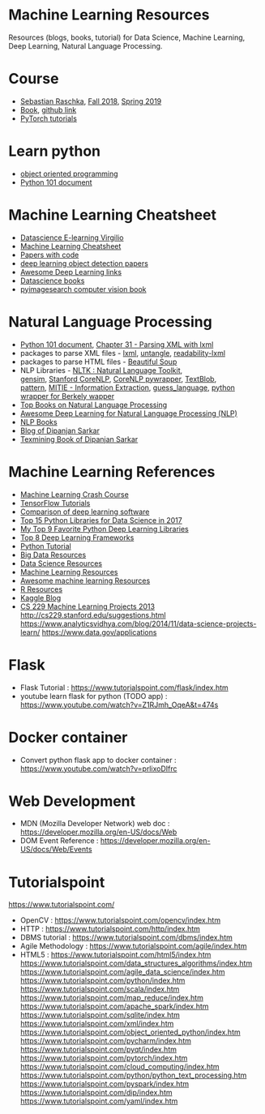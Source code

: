 # Machine Learning Resources
Resources (blogs, books, tutorial) for Data Science, Machine Learning, Deep Learning, Natural Language Processing.

# Course
- [Sebastian Raschka](http://pages.stat.wisc.edu/~sraschka/teaching/),
[Fall 2018](https://github.com/rasbt/stat479-machine-learning-fs18),
[Spring 2019](https://github.com/rasbt/stat479-deep-learning-ss19)
- [Book](https://sebastianraschka.com/books.html),
[github link](https://github.com/rasbt/python-machine-learning-book-2nd-edition)
- [PyTorch tutorials](https://pytorch.org/tutorials/)

# Learn python
- [object oriented programming](https://www.youtube.com/watch?v=qiSCMNBIP2g)
- [Python 101 document](https://python101.pythonlibrary.org/)

# Machine Learning Cheatsheet

- [Datascience E-learning Virgilio](https://github.com/clone95/Virgilio)
- [Machine Learning Cheatsheet](https://ml-cheatsheet.readthedocs.io/en/latest/index.html#)
- [Papers with code](https://github.com/zziz/pwc)
- [deep learning object detection papers](https://github.com/hoya012/deep_learning_object_detection)
- [Awesome Deep Learning links](https://github.com/ChristosChristofidis/awesome-deep-learning)
- [Datascience books](https://github.com/Shivam967/Data_Science_Books)
- [pyimagesearch computer vision book](https://www.pyimagesearch.com/deep-learning-computer-vision-python-book/)

# Natural Language Processing

- [Python 101 document](https://python101.pythonlibrary.org/), 
  [Chapter 31 - Parsing XML with lxml](https://python101.pythonlibrary.org/chapter31_lxml.html)
- packages to parse XML files - [lxml](https://github.com/lxml/lxml),
  [untangle](https://github.com/stchris/untangle),
  [readability-lxml](https://pypi.org/project/readability-lxml/)
 - packages to parse HTML files - [Beautiful Soup](https://www.crummy.com/software/BeautifulSoup/)
 - NLP Libraries - [NLTK : Natural Language Toolkit](https://www.nltk.org/), <br>
   [gensim](https://radimrehurek.com/gensim/),
   [Stanford CoreNLP](https://stanfordnlp.github.io/CoreNLP/),
   [CoreNLP pywrapper](https://github.com/brendano/stanford_corenlp_pywrapper),
   [TextBlob](https://textblob.readthedocs.io/en/dev/), <br>
   [pattern](https://www.clips.uantwerpen.be/pattern),
   [MITIE - Information Extraction](https://github.com/mit-nlp/MITIE),
   [guess_language](https://bitbucket.org/spirit/guess_language/src/default/),
   [python wrapper for Berkely wapper](https://github.com/whrrgarbl/berkeleyinterface)
- [Top Books on Natural Language Processing](https://machinelearningmastery.com/books-on-natural-language-processing/)
- [Awesome Deep Learning for Natural Language Processing (NLP)](https://github.com/brianspiering/awesome-dl4nlp)
- [NLP Books](https://github.com/shivamms/books/tree/master/nlp)
- [Blog of Dipanjan Sarkar](https://towardsdatascience.com/a-practitioners-guide-to-natural-language-processing-part-i-processing-understanding-text-9f4abfd13e72)
- [Texmining Book of Dipanjan Sarkar](https://github.com/dipanjanS/text-analytics-with-python)

# Machine Learning References
- [Machine Learning Crash Course](https://developers.google.com/machine-learning/crash-course/)
- [TensorFlow Tutorials](https://www.tensorflow.org/tutorials/)
- [Comparison of deep learning software](https://en.wikipedia.org/wiki/Comparison_of_deep_learning_software)
- [Top 15 Python Libraries for Data Science in 2017](https://www.datascience.com/blog/top-python-libraries-for-data-science-in-2017)
- [My Top 9 Favorite Python Deep Learning Libraries](https://www.pyimagesearch.com/2016/06/27/my-top-9-favorite-python-deep-learning-libraries/)
- [Top 8 Deep Learning Frameworks](https://dzone.com/articles/8-best-deep-learning-frameworks)
- [Python Tutorial](https://www.python-course.eu/python3_course.php)
- [Big Data Resources](https://github.com/onurakpolat/awesome-bigdata)
- [Data Science Resources](https://github.com/bulutyazilim/awesome-datascience)
- [Machine Learning Resources](https://github.com/josephmisiti/awesome-machine-learning)
- [Awesome machine learning Resources](https://github.com/josephmisiti/awesome-machine-learning/blob/master/books.md)
- [R Resources](https://github.com/qinwf/awesome-R)
- [Kaggle Blog](http://blog.kaggle.com/)
- [CS 229 Machine Learning Projects 2013](http://cs229.stanford.edu/projects2013.html)
http://cs229.stanford.edu/suggestions.html
https://www.analyticsvidhya.com/blog/2014/11/data-science-projects-learn/
https://www.data.gov/applications

# Flask
- Flask Tutorial : https://www.tutorialspoint.com/flask/index.htm
- youtube learn flask for python (TODO app) : https://www.youtube.com/watch?v=Z1RJmh_OqeA&t=474s

# Docker container
- Convert python flask app to docker container : https://www.youtube.com/watch?v=prlixoDIfrc

# Web Development
- MDN (Mozilla Developer Network) web doc : https://developer.mozilla.org/en-US/docs/Web
- DOM Event Reference : https://developer.mozilla.org/en-US/docs/Web/Events

# Tutorialspoint
https://www.tutorialspoint.com/

- OpenCV : https://www.tutorialspoint.com/opencv/index.htm
- HTTP : https://www.tutorialspoint.com/http/index.htm
- DBMS tutorial : https://www.tutorialspoint.com/dbms/index.htm
- Agile Methodology : https://www.tutorialspoint.com/agile/index.htm
- HTML5 : https://www.tutorialspoint.com/html5/index.htm
https://www.tutorialspoint.com/data_structures_algorithms/index.htm
https://www.tutorialspoint.com/agile_data_science/index.htm
https://www.tutorialspoint.com/python/index.htm
https://www.tutorialspoint.com/scala/index.htm
https://www.tutorialspoint.com/map_reduce/index.htm
https://www.tutorialspoint.com/apache_spark/index.htm
https://www.tutorialspoint.com/sqlite/index.htm
https://www.tutorialspoint.com/xml/index.htm
https://www.tutorialspoint.com/object_oriented_python/index.htm
https://www.tutorialspoint.com/pycharm/index.htm
https://www.tutorialspoint.com/pyqt/index.htm
https://www.tutorialspoint.com/pytorch/index.htm
https://www.tutorialspoint.com/cloud_computing/index.htm
https://www.tutorialspoint.com/python/python_text_processing.htm
https://www.tutorialspoint.com/pyspark/index.htm
https://www.tutorialspoint.com/dip/index.htm
https://www.tutorialspoint.com/yaml/index.htm
